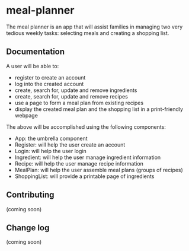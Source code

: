 # meal-planner

The meal planner is an app that will assist families in managing two very tedious weekly tasks: selecting meals and creating a shopping list.

## Documentation

A user will be able to:

- register to create an account
- log into the created account
- create, search for, update and remove ingredients
- create, search for, update and remove recipes
- use a page to form a meal plan from existing recipes
- display the created meal plan and the shopping list in a print-friendly webpage

The above will be accomplished using the following components:

- App: the umbrella component
- Register: will help the user create an account
- Login: will help the user login
- Ingredient: will help the user manage ingredient information
- Recipe: will help the user manage recipe information
- MealPlan: will help the user assemble meal plans (groups of recipes)
- ShoppingList: will provide a printable page of ingredients

## Contributing

(coming soon)

## Change log

(coming soon)
